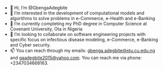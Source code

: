 - 👋 Hi, I’m @GbengaAdegbite
- 👀 I’m interested in the development of computational models and algorithms to solve problems in e-Commerce, e-Health and e-Banking 
- 🌱 I’m currently completing my PhD degree in Computer Science at Covenant University, Ota in Nigeria 
- 💞️ I’m looking to collaborate on software engineering projects with specific focus on infectious disease modeling, e-Commerce, e-Banking and Cyber security.
- 📫 You can reach through my emails: gbenga.adegbite@stu.cu.edu.ng and gaadegbite2015@yahoo.com. You can reach me via phone: +2347034668163.

<!---
GbengaAdegbite/GbengaAdegbite is a ✨ special ✨ repository because its `README.md` (this file) appears on your GitHub profile.
You can click the Preview link to take a look at your changes.
--->
